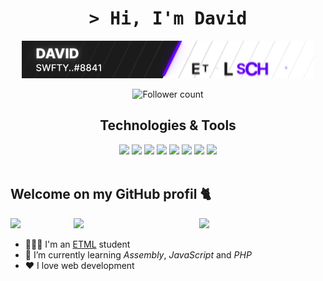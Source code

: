 <h1 align="center"><samp> > Hi, I'm David</samp></h1>

<p align="center"><img src="https://raw.githubusercontent.com/dieperid/dieperid/master/standard.gif"></p>
<p align="center">
 <img src="https://img.shields.io/github/followers/dieperid.svg?style=social&label=Follow&maxAge=2592000" alt="Follower count"/>
</p>

<div align="center">
  <h2> Technologies & Tools </h2>
  <img src="https://img.shields.io/badge/Windows-0078D6?style=for-the-badge&logo=windows&logoColor=white"/>
  <img src="https://img.shields.io/badge/Debian-A81D33?style=for-the-badge&logo=debian&logoColor=white"/>
  <img src="https://img.shields.io/badge/JavaScript-323330?style=for-the-badge&logo=javascript&logoColor=F7DF1E"/>
  <img src="https://img.shields.io/badge/Laravel-FF2D20?style=for-the-badge&logo=laravel&logoColor=white"/>
  <img src="https://img.shields.io/badge/PHP-777BB4?style=for-the-badge&logo=php&logoColor=white"/>
  <img src="https://img.shields.io/badge/ThreeJs-black?style=for-the-badge&logo=three.js&logoColor=white"/> 
  <img src="https://img.shields.io/badge/HTML5-E34F26?style=for-the-badge&logo=html5&logoColor=white"/>
  <img src="https://img.shields.io/badge/CSS3-1572B6?style=for-the-badge&logo=css3&logoColor=white"/>
</div>

<br>

## Welcome on my GitHub profil 🐈


[<img align="right" width="40%" src="https://github-readme-stats.vercel.app/api/top-langs/?username=dieperid&theme=nord&layout=compact">](https://metrics.lecoq.io/ouuan#gh-dark-mode-only)
[<img align="right" width="40%" src="https://github-readme-stats.vercel.app/api/top-langs/?username=dieperid&theme=light&layout=compact">](https://metrics.lecoq.io/ouuan#gh-light-mode-only)
 ![](https://komarev.com/ghpvc/?username=dieperink&label=Profile+Views&style=for-the-badge)
- 👨🏼‍🎓 I'm an [ETML](https://etml.ch) student<br>
- 🌱 I’m currently learning *Assembly*, *JavaScript* and *PHP*<br>
- ❤️ I love web development
